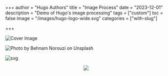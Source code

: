 +++
author = "Hugo Authors"
title = "Image Process"
date = "2023-12-01"
description = "Demo of Hugo's image processing"
tags = ["custom"]
toc = false
image = "/images/hugo-logo-wide.svg"
categories = ["with-slug"]

+++

![Cover Image](/images/hugo-logo-wide.svg)

![Photo by Behnam Norouzi on Unsplash](/images/behnam-norouzi-_1ok63FFlM4-unsplash.jpg "Photo by Behnam Norouzi on Unsplash")

![svg](/images/david-drucsko-eZ_hyar3qqc-unsplash.jpg)

<p align="center" width="100%">
    <img src="/images/logo.png">
</p>

